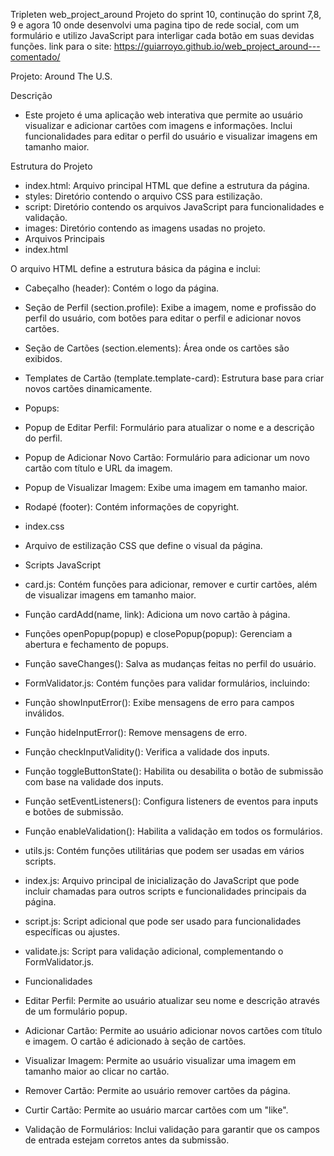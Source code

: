 Tripleten web_project_around
Projeto do sprint 10, continução do sprint 7,8, 9 e agora 10 onde desenvolvi uma pagina tipo de rede social, com um formulário e utilizo JavaScript para interligar cada botão em suas devidas funções.
link para o site: https://guiarroyo.github.io/web_project_around---comentado/

Projeto: Around The U.S.

Descrição
* Este projeto é uma aplicação web interativa que permite ao usuário visualizar e adicionar cartões com imagens e informações. Inclui funcionalidades para editar o perfil do usuário e visualizar imagens em tamanho maior.

Estrutura do Projeto
* index.html: Arquivo principal HTML que define a estrutura da página.
* styles: Diretório contendo o arquivo CSS para estilização.
* script: Diretório contendo os arquivos JavaScript para funcionalidades e validação.
* images: Diretório contendo as imagens usadas no projeto.
* Arquivos Principais
* index.html

O arquivo HTML define a estrutura básica da página e inclui:

* Cabeçalho (header): Contém o logo da página.
* Seção de Perfil (section.profile): Exibe a imagem, nome e profissão do perfil do usuário, com botões para editar o perfil e adicionar novos cartões.
* Seção de Cartões (section.elements): Área onde os cartões são exibidos.
* Templates de Cartão (template.template-card): Estrutura base para criar novos cartões dinamicamente.
* Popups:
* Popup de Editar Perfil: Formulário para atualizar o nome e a descrição do perfil.
* Popup de Adicionar Novo Cartão: Formulário para adicionar um novo cartão com título e URL da imagem.
* Popup de Visualizar Imagem: Exibe uma imagem em tamanho maior.
* Rodapé (footer): Contém informações de copyright.
* index.css

* Arquivo de estilização CSS que define o visual da página.

* Scripts JavaScript

* card.js: Contém funções para adicionar, remover e curtir cartões, além de visualizar imagens em tamanho maior.
* Função cardAdd(name, link): Adiciona um novo cartão à página.
* Funções openPopup(popup) e closePopup(popup): Gerenciam a abertura e fechamento de popups.
* Função saveChanges(): Salva as mudanças feitas no perfil do usuário.
* FormValidator.js: Contém funções para validar formulários, incluindo:
* Função showInputError(): Exibe mensagens de erro para campos inválidos.
* Função hideInputError(): Remove mensagens de erro.
* Função checkInputValidity(): Verifica a validade dos inputs.
* Função toggleButtonState(): Habilita ou desabilita o botão de submissão com base na validade dos inputs.
* Função setEventListeners(): Configura listeners de eventos para inputs e botões de submissão.
* Função enableValidation(): Habilita a validação em todos os formulários.
* utils.js: Contém funções utilitárias que podem ser usadas em vários scripts.
* index.js: Arquivo principal de inicialização do JavaScript que pode incluir chamadas para outros scripts e funcionalidades principais da página.
* script.js: Script adicional que pode ser usado para funcionalidades específicas ou ajustes.
* validate.js: Script para validação adicional, complementando o FormValidator.js.
* Funcionalidades
* Editar Perfil: Permite ao usuário atualizar seu nome e descrição através de um formulário popup.
* Adicionar Cartão: Permite ao usuário adicionar novos cartões com título e imagem. O cartão é adicionado à seção de cartões.
* Visualizar Imagem: Permite ao usuário visualizar uma imagem em tamanho maior ao clicar no cartão.
* Remover Cartão: Permite ao usuário remover cartões da página.
* Curtir Cartão: Permite ao usuário marcar cartões com um "like".
* Validação de Formulários: Inclui validação para garantir que os campos de entrada estejam corretos antes da submissão.